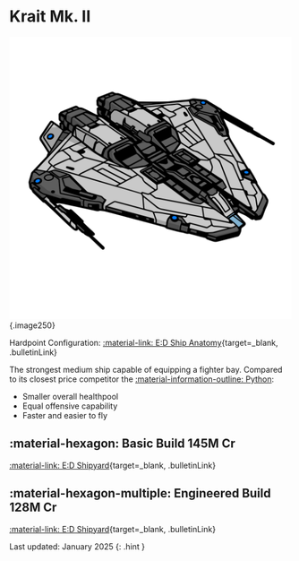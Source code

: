 # Krait Mk. II
![Ship Image](../assets/icons/krait-mk-ii.svg){.image250}

Hardpoint Configuration: [:material-link: E:D Ship Anatomy](https://siriuscorp.cc/edsa/?s=krait-mk-ii){target=_blank, .bulletinLink}

The strongest medium ship capable of equipping a fighter bay. Compared to its closest price competitor the [:material-information-outline: Python](./python.md):

* Smaller overall healthpool
* Equal offensive capability
* Faster and easier to fly

## :material-hexagon: Basic Build **145M Cr**

[:material-link: E:D Shipyard](https://edsy.org/#/L=IE00000H4C0SC0,HgB00HgB00HgB00FCg00FCg00,DBw00DBw00DBw00Cjw00,9on00AAA00APo00Adt00Arw00BAE00BOI00Bcg00,,7Ue007jw001rq0016y0023u0022K0013q0012G0010i00,PvE_0Combat_0_D_0Basic){target=_blank, .bulletinLink}
<!-- [:material-link: Coriolis](https://coriolis.io/outfit/krait_mkii?code=A2pktkFflfduspf57l7l7l1a1a04040402B15nfr2dm7m5292725.AwRj4yoo.CwBj4yoo..EweloBhBmSQUwIYHMA28QgIwVyKBQA%3D%3D&bn=PvE%20Combat%20-%20Basic){target=_blank, .bulletinLink} -->

## :material-hexagon-multiple: Engineered Build **128M Cr**

[:material-link: E:D Shipyard](https://edsy.org/#/L=IE00000H4C0SC0,HgBG0BM_W0HgBG0BM_W0HgBG0BI_W0KZyG07M_W0KZyG07M_W0,DCYG09L_W0DBwG09L_W0DBwG09L_W0DBwG05L_W0,9p3G05I_W0ABkG03I_W0APoG05I_W0AdtG05J_W0AsO00BAEG03L_W0BOmG05G_W0Bcg00,,7UeG09I_W07jwG054_W01rq007iMG054_W07wv007vL007vL007tn0010iG05I_W0,PvE_0Combat_0_D_0Full_0Engi){target=_blank, .bulletinLink}
<!-- [:material-link: Coriolis](https://coriolis.io/outfit/krait_mkii?code=A0pptkFflidussf57l7l7l2a2a08040404B15nfr5i1J1F1F1E25.AwRj4yoo.CwBj4yoo.H4sIAAAAAAAAA42SO0sDURCFJ8kmZvPa7JLExLdmNZAipLWxE0VE0pnWxsLKQsEiRSzyB0SsLFJYWlhaWPoDbAQLC0t7g4iPGc8syUURYW9xODAf87zEY0T0FYd8nkDSN1GibDdD5LbhvOs0kT%2BIEEmEVwzZgSRbHyLOU4OodGWBvEMiiXLJQAcQx38XKcyALPYdorKS1f1xkDGeMOTRiAzKFTpFkI%2BISJyXDXQMsTMskjp1iebVLahbVLekThK8M8K9fI2osT4QqWxOI5TktsmE4cjScvH2JFHiMouegnJ2GCj1A4r9B6V520C7kHqLhssMBqtod5IJA2V5zUDneqCLBJalu3fVlW9tHEid5EKTTmgyz6u%2FSEcb85qHQ2j2IQfI5S0D7Smkp3Y1nR%2Bc2uMNjVsa70Ei3Rf8nOabSJCk9ow1Vvuvgp8Smqxw3dQ80xHuYXNzUyisztMWfHUi9Pd9A7fA6O72AgAA.EweloBhBmSQUwIYHMA28QgIwVyKBQA%3D%3D&bn=PvE%20Combat%20-%20Full%20Engi){target=_blank, .bulletinLink} -->

Last updated: January 2025
{: .hint }
